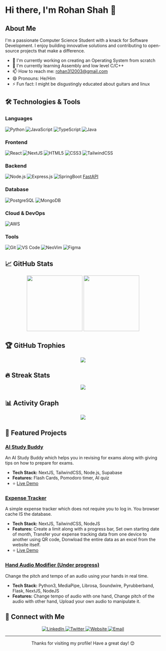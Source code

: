 # Hi there, I'm Rohan Shah 👋

## About Me

I'm a passionate Computer Science Student with a knack for Software Development. I enjoy building innovative solutions and contributing to open-source projects that make a difference.

- 🔭 I'm currently working on creating an Operating System from scratch
- 🌱 I'm currently learning Assembly and low level C/C++
- 📫 How to reach me: rohan312003@gmail.com
- 😄 Pronouns: He/Him
- ⚡ Fun fact: I might be disgustingly educated about guitars and linux

## 🛠️ Technologies & Tools

### Languages
![Python](https://img.shields.io/badge/-Python-3776AB?style=flat-square&logo=python&logoColor=white)
![JavaScript](https://img.shields.io/badge/-JavaScript-F7DF1E?style=flat-square&logo=javascript&logoColor=black)
![TypeScript](https://img.shields.io/badge/-TypeScript-3178C6?style=flat-square&logo=typescript&logoColor=white)
![Java](https://img.shields.io/badge/-Java-007396?style=flat-square&logo=java&logoColor=white)

### Frontend
![React](https://img.shields.io/badge/-React-61DAFB?style=flat-square&logo=react&logoColor=black)
![NextJS](https://img.shields.io/badge/NextJS-black)
![HTML5](https://img.shields.io/badge/-HTML5-E34F26?style=flat-square&logo=html5&logoColor=white)
![CSS3](https://img.shields.io/badge/-CSS3-1572B6?style=flat-square&logo=css3&logoColor=white)
![TailwindCSS](https://img.shields.io/badge/Tailwind-blue)


### Backend
![Node.js](https://img.shields.io/badge/-Node.js-339933?style=flat-square&logo=node.js&logoColor=white)
![Express.js](https://img.shields.io/badge/-Express.js-000000?style=flat-square&logo=express&logoColor=white)
![SpringBoot](https://img.shields.io/badge/SpringBoot-orange)
[FastAPI](https://img.shields.io/badge/-FastAPI-009688?style=flat-square&logo=fastapi&logoColor=white)

### Database
![PostgreSQL](https://img.shields.io/badge/-PostgreSQL-336791?style=flat-square&logo=postgresql&logoColor=white)
![MongoDB](https://img.shields.io/badge/-MongoDB-47A248?style=flat-square&logo=mongodb&logoColor=white)

### Cloud & DevOps
![AWS](https://img.shields.io/badge/-AWS-232F3E?style=flat-square&logo=amazon-aws&logoColor=white)

### Tools
![Git](https://img.shields.io/badge/-Git-F05032?style=flat-square&logo=git&logoColor=white)
![VS Code](https://img.shields.io/badge/-VS%20Code-007ACC?style=flat-square&logo=visual-studio-code&logoColor=white)
![NeoVim](https://img.shields.io/badge/NeoVim-purple)
![Figma](https://img.shields.io/badge/-Figma-F24E1E?style=flat-square&logo=figma&logoColor=white)

## 📈 GitHub Stats

<div align="center">
  <img height="180em" src="https://github-readme-stats.vercel.app/api?username=Rohan-Shah-312003&show_icons=true&theme=tokyonight&include_all_commits=true&count_private=true"/>
  <img height="180em" src="https://github-readme-stats.vercel.app/api/top-langs/?username=Rohan-Shah-312003&layout=compact&langs_count=7&theme=tokyonight"/>
</div>

## 🏆 GitHub Trophies
<div align="center">
  <img src="https://github-profile-trophy.vercel.app/?username=Rohan-Shah-312003&theme=tokyonight&row=1&column=6" />
</div>

## 🔥 Streak Stats
<div align="center">
  <img src="https://github-readme-streak-stats.herokuapp.com/?user=Rohan-Shah-312003&theme=tokyonight" />
</div>

## 📊 Activity Graph
<div align="center">
  <img src="https://github-readme-activity-graph.vercel.app/graph?username=Rohan-Shah-312003&theme=tokyo-night" />
</div>

## 🚀 Featured Projects

### [AI Study Buddy](https://github.com/Rohan-Shah-312003/ai-study-buddy)
An AI Study Buddy which helps you in revising for exams along with giving tips on how to prepare for exams.
- **Tech Stack:** NextJS, TailwindCSS, Node.js, Supabase
- **Features:** Flash Cards, Pomodoro timer, AI quiz
- ⭐ [Live Demo](https://aistudybuddy31.vercel.app/)

### [Expense Tracker](https://github.com/Rohan-Shah-312003/expense-tracker-web)
A simple expense tracker which does not require you to log in. You browser cache IS the database. 
- **Tech Stack:** NextJS, TailwindCSS, NodeJS
- **Features:** Create a limit along with a progress bar, Set own starting date of month, Transfer your expense tracking data from one device to another using QR code, Donwload the entire data as an excel from the website itself.
- ⭐ [Live Demo](https://expensetracker31.vercel.app/expense-tracker)

### [Hand Audio Modifier (Under progress)](https://github.com/Rohan-Shah-312003/pitch-shifter)
Change the pitch and tempo of an audio using your hands in real time.
- **Tech Stack:** Python3, MediaPipe, Librosa, Soundwire, Pyrubberband, Flask, NextJS, NodeJS
- **Features:** Change tempo of audio with one hand, Change pitch of the audio with other hand, Upload your own audio to manipulate it.
<!-- - ⭐ [Live Demo](https://employee-payroll-system-gray.vercel.app/) -->

## 🤝 Connect with Me

<div align="center">
  <a href="https://www.linkedin.com/in/aokira31/" target="_blank">
    <img src="https://img.shields.io/badge/LinkedIn-0077B5?style=for-the-badge&logo=linkedin&logoColor=white" alt="LinkedIn"/>
  </a>
  <a href="https://x.com/aokira31" target="_blank">
    <img src="https://img.shields.io/badge/Twitter-1DA1F2?style=for-the-badge&logo=twitter&logoColor=white" alt="Twitter"/>
  </a>
  <a href="https://rohanshah31.vercel.app/" target="_blank">
    <img src="https://img.shields.io/badge/Website-000000?style=for-the-badge&logo=About.me&logoColor=white" alt="Website"/>
  </a>
  <a href="mailto:rohan312003@gmail.com" target="_blank">
    <img src="https://img.shields.io/badge/Email-D14836?style=for-the-badge&logo=gmail&logoColor=white" alt="Email"/>
  </a>
</div>

---

<div align="center">
  Thanks for visiting my profile! Have a great day! 😊
</div>
